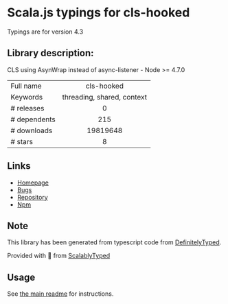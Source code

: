 
# Scala.js typings for cls-hooked

Typings are for version 4.3

## Library description:
CLS using AsynWrap instead of async-listener - Node >= 4.7.0

|                    |                 |
| ------------------ | :-------------: |
| Full name          | cls-hooked |
| Keywords           | threading, shared, context |
| # releases         | 0 |
| # dependents       | 215 |
| # downloads        | 19819648 |
| # stars            | 8 |

## Links
- [Homepage](https://github.com/jeff-lewis/cls-hooked#readme)
- [Bugs](https://github.com/jeff-lewis/cls-hooked/issues)
- [Repository](https://github.com/jeff-lewis/cls-hooked)
- [Npm](https://www.npmjs.com/package/cls-hooked)
    


## Note
This library has been generated from typescript code from [DefinitelyTyped](https://definitelytyped.org).

Provided with :purple_heart: from [ScalablyTyped](https://github.com/oyvindberg/ScalablyTyped)

## Usage
See [the main readme](../../readme.md) for instructions.


